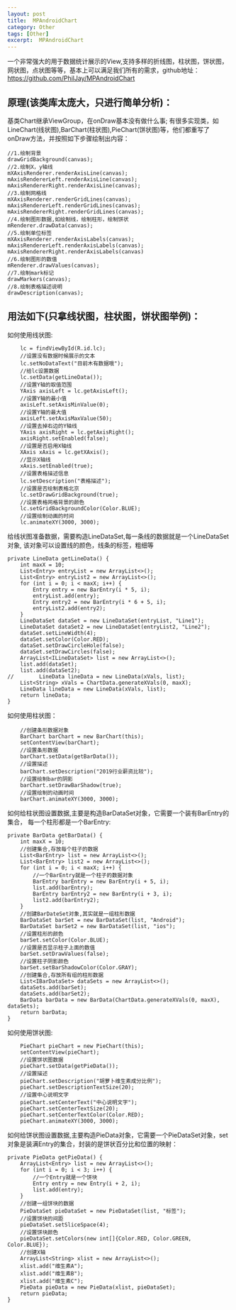 ```yaml
---
layout: post
title:  MPAndroidChart
category: Other
tags: [Other]
excerpt:  MPAndroidChart
---
```




一个非常强大的用于数据统计展示的View,支持多样的折线图，柱状图，饼状图，网状图，点状图等等，基本上可以满足我们所有的需求，github地址：https://github.com/PhilJay/MPAndroidChart

## 原理(该类库太庞大，只进行简单分析)： ##

基类Chart继承ViewGroup，在onDraw基本没有做什么事; 
有很多实现类，如LineChart(线状图),BarChart(柱状图),PieChart(饼状图)等，他们都重写了onDraw方法，并按照如下步骤绘制出内容：

	//1.绘制背景
	drawGridBackground(canvas);
	//2.绘制X，y轴线
	mXAxisRenderer.renderAxisLine(canvas);
	mAxisRendererLeft.renderAxisLine(canvas);
	mAxisRendererRight.renderAxisLine(canvas);
	//3.绘制网格线
	mXAxisRenderer.renderGridLines(canvas);
	mAxisRendererLeft.renderGridLines(canvas);
	mAxisRendererRight.renderGridLines(canvas);
	//4.绘制图形数据,如绘制线，绘制柱形，绘制饼状
	mRenderer.drawData(canvas);
	//5.绘制单位标签
	mXAxisRenderer.renderAxisLabels(canvas);
	mAxisRendererLeft.renderAxisLabels(canvas);
	mAxisRendererRight.renderAxisLabels(canvas)
	//6.绘制图形的数值
	mRenderer.drawValues(canvas);
	//7.绘制mark标记
	drawMarkers(canvas);
	//8.绘制表格描述说明
	drawDescription(canvas);


## 用法如下(只拿线状图，柱状图，饼状图举例)： ##

如何使用线状图:


        lc = findViewById(R.id.lc);
        //设置没有数据时候展示的文本
        lc.setNoDataText("目前木有数据哦");
        //给lc设置数据
        lc.setData(getLineData());
        //设置Y轴的取值范围
        YAxis axisLeft = lc.getAxisLeft();
        //设置Y轴的最小值
        axisLeft.setAxisMinValue(0);
        //设置Y轴的最大值
        axisLeft.setAxisMaxValue(50);
        //设置去掉右边的Y轴线
        YAxis axisRight = lc.getAxisRight();
        axisRight.setEnabled(false);
        //设置是否启用X轴线
        XAxis xAxis = lc.getXAxis();
        //显示X轴线
        xAxis.setEnabled(true);
        //设置表格描述信息
        lc.setDescription("表格描述");
        //设置是否绘制表格北京
        lc.setDrawGridBackground(true);
        //设置表格网格背景的颜色
        lc.setGridBackgroundColor(Color.BLUE);
        //设置绘制动画的时间
        lc.animateXY(3000, 3000);

 

给线状图准备数据，需要构造LineDataSet,每一条线的数据就是一个LineDataSet对象, 该对象可以设置线的颜色，线条的标签，粗细等

    private LineData getLineData() {
        int maxX = 10;
        List<Entry> entryList = new ArrayList<>();
        List<Entry> entryList2 = new ArrayList<>();
        for (int i = 0; i < maxX; i++) {
            Entry entry = new BarEntry(i * 5, i);
            entryList.add(entry);
            Entry entry2 = new BarEntry(i * 6 + 5, i);
            entryList2.add(entry2);
        }
        LineDataSet dataSet = new LineDataSet(entryList, "Line1");
        LineDataSet dataSet2 = new LineDataSet(entryList2, "Line2");
        dataSet.setLineWidth(4);
        dataSet.setColor(Color.RED);
        dataSet.setDrawCircleHole(false);
        dataSet.setDrawCircles(false);
        ArrayList<ILineDataSet> list = new ArrayList<>();
        list.add(dataSet);
        list.add(dataSet2);
	//        LineData lineData = new LineData(xVals, list);
        List<String> xVals = ChartData.generateXVals(0, maxX);
        LineData lineData = new LineData(xVals, list);
        return lineData;
    }


如何使用柱状图：


        //创建条形数据对象
        BarChart barChart = new BarChart(this);
        setContentView(barChart);
        //设置条形数据
        barChart.setData(getBarData());
        //设置描述
        barChart.setDescription("2019行业薪资比较");
        //设置绘制bar的阴影
        barChart.setDrawBarShadow(true);
        //设置绘制的动画时间
        barChart.animateXY(3000, 3000);

 
如何给柱状图设置数据,主要是构造BarDataSet对象，它需要一个装有BarEntry的集合， 每一个柱形都是一个BarEntry:


    private BarData getBarData() {
        int maxX = 10;
        //创建集合,存放每个柱子的数据
        List<BarEntry> list = new ArrayList<>();
        List<BarEntry> list2 = new ArrayList<>();
        for (int i = 0; i < maxX; i++) {
            //一个BarEntry就是一个柱子的数据对象
            BarEntry barEntry = new BarEntry(i + 5, i);
            list.add(barEntry);
            BarEntry barEntry2 = new BarEntry(i + 3, i);
            list2.add(barEntry2);
        }
        //创建BarDateSet对象,其实就是一组柱形数据
        BarDataSet barSet = new BarDataSet(list, "Android");
        BarDataSet barSet2 = new BarDataSet(list, "ios");
        //设置柱形的颜色
        barSet.setColor(Color.BLUE);
        //设置是否显示柱子上面的数值
        barSet.setDrawValues(false);
        //设置柱子阴影颜色
        barSet.setBarShadowColor(Color.GRAY);
        //创建集合,存放所有组的柱形数据
        List<IBarDataSet> dataSets = new ArrayList<>();
        dataSets.add(barSet);
        dataSets.add(barSet2);
        BarData barData = new BarData(ChartData.generateXVals(0, maxX), dataSets);
        return barData;
    }

 

如何使用饼状图:


        PieChart pieChart = new PieChart(this);
        setContentView(pieChart);
        //设置饼状图数据
        pieChart.setData(getPieData());
        //设置描述
        pieChart.setDescription("胡萝卜维生素成分比例");
        pieChart.setDescriptionTextSize(20);
        //设置中心说明文字
        pieChart.setCenterText("中心说明文字");
        pieChart.setCenterTextSize(20);
        pieChart.setCenterTextColor(Color.RED);
        pieChart.animateXY(3000, 3000);

 

如何给饼状图设置数据,主要构造PieData对象，它需要一个PieDataSet对象，set对象是装满Entry的集合，封装的是饼状百分比和位置的映射：

	private PieData getPieData() {
	    ArrayList<Entry> list = new ArrayList<>();
	    for (int i = 0; i < 3; i++) {
	        //一个Entry就是一个饼块
	        Entry entry = new Entry(i + 2, i);
	        list.add(entry);
	    }
	    //创建一组饼块的数据
	    PieDataSet pieDataSet = new PieDataSet(list, "标签");
	    //设置饼块的间距
	    pieDataSet.setSliceSpace(4);
	    //设置饼块颜色
	    pieDataSet.setColors(new int[]{Color.RED, Color.GREEN, Color.BLUE});
	    //创建X轴
	    ArrayList<String> xlist = new ArrayList<>();
	    xlist.add("维生素A");
	    xlist.add("维生素B");
	    xlist.add("维生素C");
	    PieData pieData = new PieData(xlist, pieDataSet);
	    return pieData;
	}
